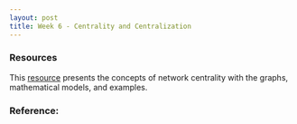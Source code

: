 ```yaml
---
layout: post
title: Week 6 - Centrality and Centralization
---
```


### Resources
This [resource](https://cs.brynmawr.edu/Courses/cs380/spring2013/section02/slides/05_Centrality.pdf) presents the concepts of network centrality with the graphs, mathematical models, and examples.

### Reference: